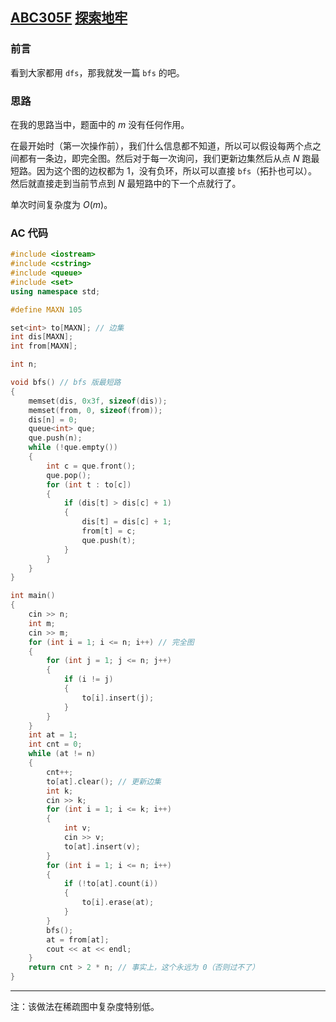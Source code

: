 ## [ABC305F](https://atcoder.jp/contests/abc305/tasks/abc305_f) [探索地牢](https://www.luogu.com.cn/problem/AT_abc305_f)

### 前言

看到大家都用 `dfs`，那我就发一篇 `bfs` 的吧。

### 思路

在我的思路当中，题面中的 $m$ 没有任何作用。

在最开始时（第一次操作前），我们什么信息都不知道，所以可以假设每两个点之间都有一条边，即完全图。然后对于每一次询问，我们更新边集然后从点 $N$ 跑最短路。因为这个图的边权都为 $1$，没有负环，所以可以直接 `bfs`（拓扑也可以）。然后就直接走到当前节点到 $N$ 最短路中的下一个点就行了。

单次时间复杂度为 $O(m)$。

### AC 代码

```cpp
#include <iostream>
#include <cstring>
#include <queue>
#include <set>
using namespace std;

#define MAXN 105

set<int> to[MAXN]; // 边集
int dis[MAXN];
int from[MAXN];

int n;

void bfs() // bfs 版最短路
{
    memset(dis, 0x3f, sizeof(dis));
    memset(from, 0, sizeof(from));
    dis[n] = 0;
    queue<int> que;
    que.push(n);
    while (!que.empty())
    {
        int c = que.front();
        que.pop();
        for (int t : to[c])
        {
            if (dis[t] > dis[c] + 1)
            {
                dis[t] = dis[c] + 1;
                from[t] = c;
                que.push(t);
            }
        }
    }
}

int main()
{
    cin >> n;
    int m;
    cin >> m;
    for (int i = 1; i <= n; i++) // 完全图
    {
        for (int j = 1; j <= n; j++)
        {
            if (i != j)
            {
                to[i].insert(j);
            }
        }
    }
    int at = 1;
    int cnt = 0;
    while (at != n)
    {
        cnt++;
        to[at].clear(); // 更新边集
        int k;
        cin >> k;
        for (int i = 1; i <= k; i++)
        {
            int v;
            cin >> v;
            to[at].insert(v);
        }
        for (int i = 1; i <= n; i++)
        {
            if (!to[at].count(i))
            {
                to[i].erase(at);
            }
        }
        bfs();
        at = from[at];
        cout << at << endl;
    }
    return cnt > 2 * n; // 事实上，这个永远为 0（否则过不了）
}

```

---

注：该做法在稀疏图中复杂度特别低。
